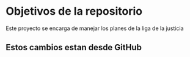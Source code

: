 # Objetivos de la repositorio

Este proyecto se encarga de manejar los planes de la liga de la justicia


## Estos cambios estan desde GitHub
